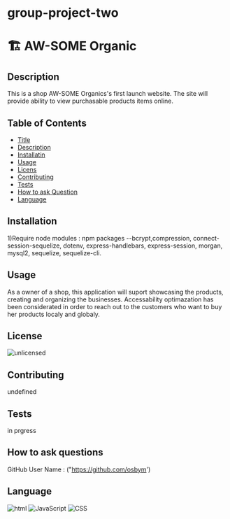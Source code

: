 # group-project-two
# 🏗️ AW-SOME Organic
## Description
    
This is a shop AW-SOME Organics's first launch website. The site will provide ability to view purchasable products items online. 

## Table of Contents

- [Title](#title)
- [Description](#description)
- [Installatin](#installation)
- [Usage](#usage)
- [Licens](#license)
- [Contributing](#contributing)
- [Tests](#tests)
- [How to ask Question](#Questions)
- [Language](#language)

## Installation
1)Require node modules : npm packages --bcrypt,compression, connect-session-sequelize, dotenv, express-handlebars, express-session, morgan, mysql2, sequelize, sequelize-cli.


## Usage
As a owner of a shop, this application will suport showcasing the products, creating and organizing the businesses. Accessability optimazation has been considerated in order to reach out to the customers who want to buy her products localy and globaly.


## License
![unlicensed](https://img.shields.io/badge/license-%24%7Blicense%7D-green)


## Contributing

undefined

## Tests

in prgress


## How to ask questions
GitHub User Name :  ("https://github.com/osbym')




## Language

![html](https://img.shields.io/badge/language-html-yellow)
![JavaScript](https://img.shields.io/badge/language-JavaScript-green)
![CSS](https://img.shields.io/badge/language-CSS-red)
